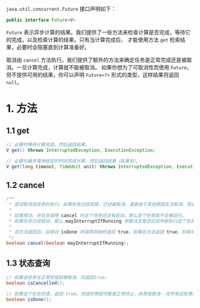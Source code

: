 `java.util.concurrent.Future` 接口声明如下：
```java
public interface Future<V>
```
`Future` 表示异步计算的结果。我们提供了一些方法来检查计算是否完成，等待它的完成，以及检索计算的结果。只有当计算完成后，
才能使用方法 `get` 检索结果，必要时会阻塞直到计算准备好。

取消由 `cancel` 方法执行。我们提供了额外的方法来确定任务是正常完成还是被取消。一旦计算完成，计算就不能被取消。
如果你想为了可取消性而使用 `Future`，但不提供可用的结果，你可以声明 `Future<?>` 形式的类型，这样结果将返回 `null`。

# 1. 方法

## 1.1 get
```java
// 必要时等待计算完成，然后返回结果。
V get() throws InterruptedException, ExecutionException;

// 必要时最多等待给定的时间完成计算，然后返回结果（如果有）。
V get(long timeout, TimeUnit unit) throws InterruptedException, ExecutionException, TimeoutException;
```

## 1.2 cancel
```java
/**
 * 尝试取消该任务的执行。如果任务已经完成，已经被取消，或者由于其他原因无法取消，则该尝试将失败。
 * 
 * 如果成功，并且在调用 cancel 时这个任务还没有启动，那么这个任务就不会被运行。
 * 如果任务已经启动，那么 mayInterruptIfRunning 参数决定是否应该中断执行这个任务的线程，以尝试停止任务。
 * 
 * 该方法返回后，后续对 isDone 的调用将始终返回 true。如果此方法返回 true，后续对 isCancelled 的调用将始终返回 true。
 */
boolean cancel(boolean mayInterruptIfRunning);
```

## 1.3 状态查询
```java
// 如果该任务在正常完成前被取消，则返回true。
boolean isCancelled();

// 如果这个任务完成，返回 true。完成的原因可能是正常终止、异常或取消--在所有这些情况下，本方法将返回 true。
boolean isDone();
```
